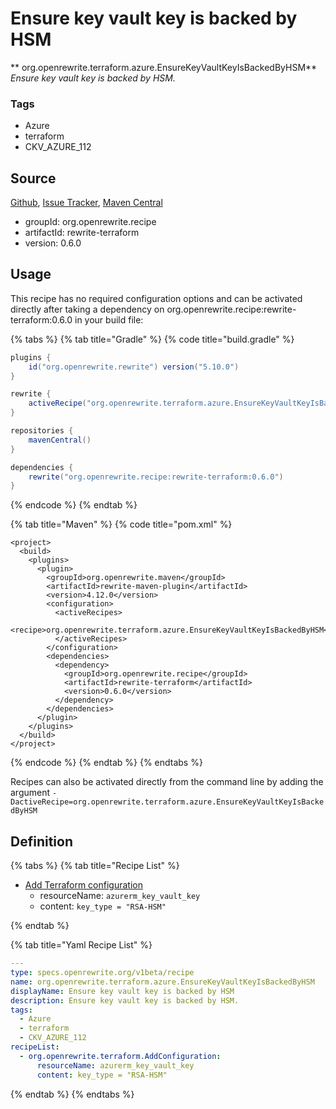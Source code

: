 # Ensure key vault key is backed by HSM

** org.openrewrite.terraform.azure.EnsureKeyVaultKeyIsBackedByHSM**
_Ensure key vault key is backed by HSM._

### Tags

* Azure
* terraform
* CKV_AZURE_112

## Source

[Github](https://github.com/openrewrite/rewrite-terraform), [Issue Tracker](https://github.com/openrewrite/rewrite-terraform/issues), [Maven Central](https://search.maven.org/artifact/org.openrewrite.recipe/rewrite-terraform/0.6.0/jar)

* groupId: org.openrewrite.recipe
* artifactId: rewrite-terraform
* version: 0.6.0


## Usage

This recipe has no required configuration options and can be activated directly after taking a dependency on org.openrewrite.recipe:rewrite-terraform:0.6.0 in your build file:

{% tabs %}
{% tab title="Gradle" %}
{% code title="build.gradle" %}
```groovy
plugins {
    id("org.openrewrite.rewrite") version("5.10.0")
}

rewrite {
    activeRecipe("org.openrewrite.terraform.azure.EnsureKeyVaultKeyIsBackedByHSM")
}

repositories {
    mavenCentral()
}

dependencies {
    rewrite("org.openrewrite.recipe:rewrite-terraform:0.6.0")
}
```
{% endcode %}
{% endtab %}

{% tab title="Maven" %}
{% code title="pom.xml" %}
```markup
<project>
  <build>
    <plugins>
      <plugin>
        <groupId>org.openrewrite.maven</groupId>
        <artifactId>rewrite-maven-plugin</artifactId>
        <version>4.12.0</version>
        <configuration>
          <activeRecipes>
            <recipe>org.openrewrite.terraform.azure.EnsureKeyVaultKeyIsBackedByHSM</recipe>
          </activeRecipes>
        </configuration>
        <dependencies>
          <dependency>
            <groupId>org.openrewrite.recipe</groupId>
            <artifactId>rewrite-terraform</artifactId>
            <version>0.6.0</version>
          </dependency>
        </dependencies>
      </plugin>
    </plugins>
  </build>
</project>
```
{% endcode %}
{% endtab %}
{% endtabs %}

Recipes can also be activated directly from the command line by adding the argument `-DactiveRecipe=org.openrewrite.terraform.azure.EnsureKeyVaultKeyIsBackedByHSM`

## Definition

{% tabs %}
{% tab title="Recipe List" %}
* [Add Terraform configuration](../../terraform/addconfiguration.md)
  * resourceName: `azurerm_key_vault_key`
  * content: `key_type = "RSA-HSM"`

{% endtab %}

{% tab title="Yaml Recipe List" %}
```yaml
---
type: specs.openrewrite.org/v1beta/recipe
name: org.openrewrite.terraform.azure.EnsureKeyVaultKeyIsBackedByHSM
displayName: Ensure key vault key is backed by HSM
description: Ensure key vault key is backed by HSM.
tags:
  - Azure
  - terraform
  - CKV_AZURE_112
recipeList:
  - org.openrewrite.terraform.AddConfiguration:
      resourceName: azurerm_key_vault_key
      content: key_type = "RSA-HSM"

```
{% endtab %}
{% endtabs %}
